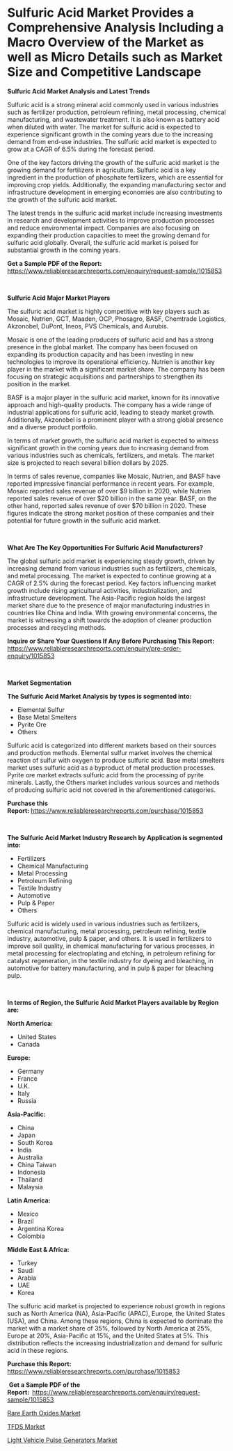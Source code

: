 <p><h1>Sulfuric Acid Market Provides a Comprehensive Analysis Including a Macro Overview of the Market as well as Micro Details such as Market Size and Competitive Landscape</h1></p><p><strong>Sulfuric Acid Market Analysis and Latest Trends</strong></p>
<p><p>Sulfuric acid is a strong mineral acid commonly used in various industries such as fertilizer production, petroleum refining, metal processing, chemical manufacturing, and wastewater treatment. It is also known as battery acid when diluted with water. The market for sulfuric acid is expected to experience significant growth in the coming years due to the increasing demand from end-use industries. The sulfuric acid market is expected to grow at a CAGR of 6.5% during the forecast period.</p><p>One of the key factors driving the growth of the sulfuric acid market is the growing demand for fertilizers in agriculture. Sulfuric acid is a key ingredient in the production of phosphate fertilizers, which are essential for improving crop yields. Additionally, the expanding manufacturing sector and infrastructure development in emerging economies are also contributing to the growth of the sulfuric acid market.</p><p>The latest trends in the sulfuric acid market include increasing investments in research and development activities to improve production processes and reduce environmental impact. Companies are also focusing on expanding their production capacities to meet the growing demand for sulfuric acid globally. Overall, the sulfuric acid market is poised for substantial growth in the coming years.</p></p>
<p><strong>Get a Sample PDF of the Report:&nbsp;</strong> <a href="https://www.reliableresearchreports.com/enquiry/request-sample/1015853">https://www.reliableresearchreports.com/enquiry/request-sample/1015853</a></p>
<p>&nbsp;</p>
<p><strong>Sulfuric Acid Major Market Players</strong></p>
<p><p>The sulfuric acid market is highly competitive with key players such as Mosaic, Nutrien, GCT, Maaden, OCP, Phosagro, BASF, Chemtrade Logistics, Akzonobel, DuPont, Ineos, PVS Chemicals, and Aurubis. </p><p>Mosaic is one of the leading producers of sulfuric acid and has a strong presence in the global market. The company has been focused on expanding its production capacity and has been investing in new technologies to improve its operational efficiency. Nutrien is another key player in the market with a significant market share. The company has been focusing on strategic acquisitions and partnerships to strengthen its position in the market.</p><p>BASF is a major player in the sulfuric acid market, known for its innovative approach and high-quality products. The company has a wide range of industrial applications for sulfuric acid, leading to steady market growth. Additionally, Akzonobel is a prominent player with a strong global presence and a diverse product portfolio.</p><p>In terms of market growth, the sulfuric acid market is expected to witness significant growth in the coming years due to increasing demand from various industries such as chemicals, fertilizers, and metals. The market size is projected to reach several billion dollars by 2025.</p><p>In terms of sales revenue, companies like Mosaic, Nutrien, and BASF have reported impressive financial performance in recent years. For example, Mosaic reported sales revenue of over $9 billion in 2020, while Nutrien reported sales revenue of over $20 billion in the same year. BASF, on the other hand, reported sales revenue of over $70 billion in 2020. These figures indicate the strong market position of these companies and their potential for future growth in the sulfuric acid market.</p></p>
<p>&nbsp;</p>
<p><strong>What Are The Key Opportunities For Sulfuric Acid Manufacturers?</strong></p>
<p><p>The global sulfuric acid market is experiencing steady growth, driven by increasing demand from various industries such as fertilizers, chemicals, and metal processing. The market is expected to continue growing at a CAGR of 2.5% during the forecast period. Key factors influencing market growth include rising agricultural activities, industrialization, and infrastructure development. The Asia-Pacific region holds the largest market share due to the presence of major manufacturing industries in countries like China and India. With growing environmental concerns, the market is witnessing a shift towards the adoption of cleaner production processes and recycling methods.</p></p>
<p><strong>Inquire or Share Your Questions If Any Before Purchasing This Report:</strong> <a href="https://www.reliableresearchreports.com/enquiry/pre-order-enquiry/1015853">https://www.reliableresearchreports.com/enquiry/pre-order-enquiry/1015853</a></p>
<p>&nbsp;</p>
<p><strong>Market Segmentation</strong></p>
<p><strong>The Sulfuric Acid Market Analysis by types is segmented into:</strong></p>
<p><ul><li>Elemental Sulfur</li><li>Base Metal Smelters</li><li>Pyrite Ore</li><li>Others</li></ul></p>
<p><p>Sulfuric acid is categorized into different markets based on their sources and production methods. Elemental sulfur market involves the chemical reaction of sulfur with oxygen to produce sulfuric acid. Base metal smelters market uses sulfuric acid as a byproduct of metal production processes. Pyrite ore market extracts sulfuric acid from the processing of pyrite minerals. Lastly, the Others market includes various sources and methods of producing sulfuric acid not covered in the aforementioned categories.</p></p>
<p><strong>Purchase this Report:&nbsp;</strong><a href="https://www.reliableresearchreports.com/purchase/1015853">https://www.reliableresearchreports.com/purchase/1015853</a></p>
<p>&nbsp;</p>
<p><strong>The Sulfuric Acid Market Industry Research by Application is segmented into:</strong></p>
<p><ul><li>Fertilizers</li><li>Chemical Manufacturing</li><li>Metal Processing</li><li>Petroleum Refining</li><li>Textile Industry</li><li>Automotive</li><li>Pulp & Paper</li><li>Others</li></ul></p>
<p><p>Sulfuric acid is widely used in various industries such as fertilizers, chemical manufacturing, metal processing, petroleum refining, textile industry, automotive, pulp & paper, and others. It is used in fertilizers to improve soil quality, in chemical manufacturing for various processes, in metal processing for electroplating and etching, in petroleum refining for catalyst regeneration, in the textile industry for dyeing and bleaching, in automotive for battery manufacturing, and in pulp & paper for bleaching pulp.</p></p>
<p>&nbsp;</p>
<p><strong>In terms of Region, the Sulfuric Acid Market Players available by Region are:</strong></p>
<p>
    <p> <strong> North America: </strong>
        <ul>
            <li>United States</li>
            <li>Canada</li>
        </ul>
        </p> 
    <p> <strong> Europe: </strong>
        <ul>
            <li>Germany</li>
            <li>France</li>
            <li>U.K.</li>
            <li>Italy</li>
            <li>Russia</li>
        </ul>
        </p> 
    <p> <strong> Asia-Pacific: </strong>
        <ul>
            <li>China</li>
            <li>Japan</li>
            <li>South Korea</li>
            <li>India</li>
            <li>Australia</li>
            <li>China Taiwan</li>
            <li>Indonesia</li>
            <li>Thailand</li>
            <li>Malaysia</li>
        </ul>
        </p> 
    <p> <strong> Latin America: </strong>
        <ul>
            <li>Mexico</li>
            <li>Brazil</li>
            <li>Argentina Korea</li>
            <li>Colombia</li>
        </ul>
        </p> 
    <p> <strong> Middle East & Africa: </strong>
        <ul>
            <li>Turkey</li>
            <li>Saudi</li>
            <li>Arabia</li>
            <li>UAE</li>
            <li>Korea</li>
        </ul>
    </p>
    </p>
<p><p>The sulfuric acid market is projected to experience robust growth in regions such as North America (NA), Asia-Pacific (APAC), Europe, the United States (USA), and China. Among these regions, China is expected to dominate the market with a market share of 35%, followed by North America at 25%, Europe at 20%, Asia-Pacific at 15%, and the United States at 5%. This distribution reflects the increasing industrialization and demand for sulfuric acid in these regions.</p></p>
<p><strong>Purchase this Report: </strong><a href="https://www.reliableresearchreports.com/purchase/1015853">https://www.reliableresearchreports.com/purchase/1015853</a></p>
<p>&nbsp;<strong>Get a Sample PDF of the Report:&nbsp;&nbsp;</strong><a href="https://www.reliableresearchreports.com/enquiry/request-sample/1015853">https://www.reliableresearchreports.com/enquiry/request-sample/1015853</a></p>
<p><strong></strong></p>
<p><p><a href="https://view.publitas.com/reportprime-1/rare-earth-oxides-market-size-growth-and-forecast-from-2023-2030/">Rare Earth Oxides Market</a></p><p><a href="https://view.publitas.com/reportprime-1/tfds-market-size-growth-and-forecast-from-2023-2030/">TFDS Market</a></p><p><a href="https://view.publitas.com/reportprime-1/light-vehicle-pulse-generators-market-size-share-trends-analysis-report-by-application-regional-outlook-competitive-strategies-and-segment-forecasts-2023-2030/">Light Vehicle Pulse Generators Market</a></p></p>